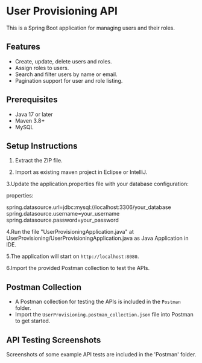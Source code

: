 # User Provisioning API

This is a Spring Boot application for managing users and their roles.

## Features
- Create, update, delete users and roles.
- Assign roles to users.
- Search and filter users by name or email.
- Pagination support for user and role listing.

## Prerequisites
- Java 17 or later
- Maven 3.8+
- MySQL 

## Setup Instructions
1. Extract the ZIP file.

2. Import as existing maven  project in Eclipse or IntelliJ. 
 
3.Update the application.properties file with your database configuration:

properties:

spring.datasource.url=jdbc:mysql://localhost:3306/your_database
spring.datasource.username=your_username
spring.datasource.password=your_password

4.Run the file "UserProvisioningApplication.java" at UserProvisioning/UserProvisioningApplication.java as Java Application in IDE.

5.The application will start on `http://localhost:8080`.

6.Import the provided Postman collection to test the APIs.

## Postman Collection
- A Postman collection for testing the APIs is included in the `Postman` folder.
- Import the `UserProvisioning.postman_collection.json` file into Postman to get started.

## API Testing Screenshots
Screenshots of some example API tests are included in the 'Postman' folder. 